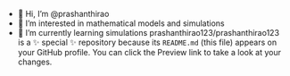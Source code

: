 - 👋 Hi, I’m @prashanthirao
- 👀 I’m interested in mathematical models and simulations
- 🌱 I’m currently learning simulations
prashanthirao123/prashanthirao123 is a ✨ special ✨ repository because its `README.md` (this file) appears on your GitHub profile.
You can click the Preview link to take a look at your changes.
